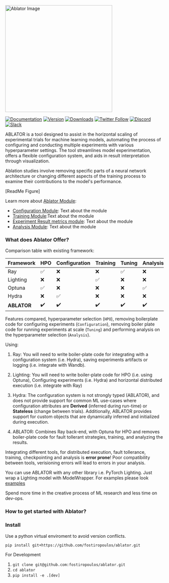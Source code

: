 <img width="340" alt="Ablator Image" src="assests/ablator2.png"> 

[![Documentation](https://img.shields.io/badge/docs-Ablator_website-blue)](https://dashboard.ablator.online/landing)
[![Version](https://img.shields.io/badge/version-1.0.1-blue)](https://github.com/fostiropoulos/ablator)
[![Downloads](https://img.shields.io/github/downloads/user/repo/total)](LINK_TO_RELEASES)
[![Twitter Follow](https://img.shields.io/twitter/follow/username?label=Follow&style=social)](https://twitter.com/ABLATOR_ORG)
[![Discord](https://img.shields.io/discord/YOUR_SERVER_ID?label=Discord&logo=discord&color=7289DA)](https://discord.com/invite/9dqThvGnUW)
[![Slack](https://img.shields.io/badge/Slack-Join%20Us-blue?logo=slack)](https://ablator.slack.com/join/shared_invite/zt-23ak9ispz-HObgZSEZhyNcTTSGM_EERw#/shared-invite/email)


ABLATOR is a tool designed to assist in the horizontal scaling of experimental trials for machine learning models, automating the process of configuring and conducting multiple experiments with various hyperparameter settings. The tool streamlines model experimentation, offers a flexible configuration system, and aids in result interpretation through visualization.


Ablation studies involve removing specific parts of a neural network architecture or changing different aspects of the training process to examine their contributions to the model's performance.

[ReadMe Figure]

Learn more about [Ablator Module]():

- [Configuration Module](https://docs.ablator.online/notebooks/configuration-basics#Configuration-categories): Text about the module
- [Training Module]():Text about the module
- [Experiment Result metrics module](): Text about the module
- [Analysis Module](https://docs.ablator.online/notebooks/interpreting-results): Text about the module


### What does Ablator Offer?

Comparison table with existing framework:

| Framework      | HPO            | Configuration  | Training       | Tuning         | Analysis       |
|----------------|----------------|----------------|----------------|----------------|----------------|
| Ray            | :white_check_mark:     | :x:         | :x:         | :white_check_mark:     | :x:         |
| Lighting       | :x:         | :x:         | :white_check_mark:     | :x:         | :x:         |
| Optuna         | :white_check_mark:     | :x:         | :x:         | :x:         | :white_check_mark:     |
| Hydra          | :x:         | :white_check_mark:     | :x:         | :x:         | :x:         |
| **ABLATOR** | :heavy_check_mark: | :heavy_check_mark: | :heavy_check_mark: | :heavy_check_mark: | :heavy_check_mark: |

Features compared, hyperparameter selection (`HPO`), removing boilerplate code for configuring experiments (`Configuration`), removing boiler plate code for running experiments at scale (`Tuning`) and performing analysis on the hyperparameter selection (`Analysis`).

Using:
1. Ray: You will need to write boiler-plate code for integrating with a configuration system (i.e. Hydra), saving experiments artifacts or logging (i.e. integrate with Wandb).

2. Lighting: You will need to write boiler-plate code for HPO (i.e. using Optuna), Configuring experiments (i.e. Hydra) and horizontal distributed execution (i.e. integrate with Ray)

3. Hydra: The configuration system is not strongly typed (ABLATOR), and does not provide support for common ML use-cases where configuration attributes are **Derived** (inferred during run-time) or **Stateless** (change between trials). Additionally, ABLATOR provides support for custom objects that are dynamically inferred and initialized during execution.

4. ABLATOR: Combines Ray back-end, with Optuna for HPO and removes boiler-plate code for fault tollerant strategies, training, and analyzing the results.

Integrating different tools, for distributed execution, fault tollerance, training, checkpointing and analysis is **error prone**! Poor compatibility between tools, verisioning errors will lead to errors in your analysis.


You can use ABLATOR with any other library i.e. PyTorch Lighting. Just wrap a Lighting model with ModelWrapper. For examples please look [examples](examples)


Spend more time in the creative process of ML research and less time on dev-ops.

### How to get started with Ablator?

### Install

Use a python virtual enviroment to avoid version conflicts.

`pip install git+https://github.com/fostiropoulos/ablator.git`

For Development

1. `git clone git@github.com:fostiropoulos/ablator.git`
2. `cd ablator`
3. `pip install -e .[dev]`

